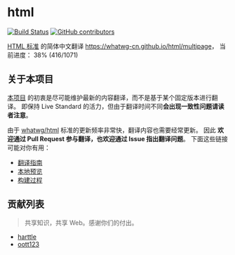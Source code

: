 # html

[![Build Status](https://travis-ci.org/whatwg-cn/html.svg?branch=master)](https://travis-ci.org/whatwg-cn/html)
[![GitHub contributors](https://img.shields.io/github/contributors/whatwg-cn/html.svg)](https://github.com/whatwg-cn/html/graphs/contributors)

[HTML 标准][whatwg/html] 的简体中文翻译 <https://whatwg-cn.github.io/html/multipage>，
当前进度： 38% (416/1071)

## 关于本项目

[本项目][whatwg-cn/html] 的初衷是尽可能维护最新的内容翻译，而不是基于某个固定版本进行翻译。
即保持 Live Standard 的活力，但由于翻译时间不同**会出现一致性问题请读者注意**。

由于 [whatwg/html][whatwg/html] 标准的更新频率非常快，翻译内容也需要经常更新。
因此 **欢迎通过 Pull Request 参与翻译，也欢迎通过 Issue 指出翻译问题**。
下面这些链接可能对你有用：

* [翻译指南](https://github.com/whatwg-cn/html/wiki/翻译指南)
* [本地预览](https://github.com/whatwg-cn/html/wiki/本地预览)
* [构建过程](https://github.com/whatwg-cn/html/wiki/构建过程)

## 贡献列表

> 共享知识，共享 Web。感谢你们的付出。

- [harttle](http://harttle.land)
- [oott123](https://github.com/oott123)

[whatwg/html]: https://github.com/whatwg/html
[whatwg-cn/html]: https://github.com/whatwg-cn/html
